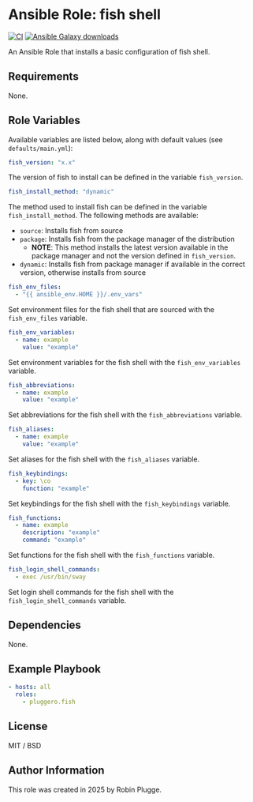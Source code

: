 # Ansible Role: fish shell

[![CI](https://github.com/pluggero/ansible-role-fish/actions/workflows/ci.yml/badge.svg)](https://github.com/pluggero/ansible-role-fish/actions/workflows/ci.yml) [![Ansible Galaxy downloads](https://img.shields.io/ansible/role/d/pluggero/fish?label=Galaxy%20downloads&logo=ansible&color=%23096598)](https://galaxy.ansible.com/ui/standalone/roles/pluggero/fish)

An Ansible Role that installs a basic configuration of fish shell.

## Requirements

None.

## Role Variables

Available variables are listed below, along with default values (see `defaults/main.yml`):

```yaml
fish_version: "x.x"
```

The version of fish to install can be defined in the variable `fish_version`.

```yaml
fish_install_method: "dynamic"
```

The method used to install fish can be defined in the variable `fish_install_method`.
The following methods are available:

- `source`: Installs fish from source
- `package`: Installs fish from the package manager of the distribution
  - **NOTE**: This method installs the latest version available in the package manager and not the version defined in `fish_version`.
- `dynamic`: Installs fish from package manager if available in the correct version, otherwise installs from source

```yaml
fish_env_files:
  - "{{ ansible_env.HOME }}/.env_vars"
```

Set environment files for the fish shell that are sourced with the `fish_env_files` variable.

```yaml
fish_env_variables:
  - name: example
    value: "example"
```

Set environment variables for the fish shell with the `fish_env_variables` variable.

```yaml
fish_abbreviations:
  - name: example
    value: "example"
```

Set abbreviations for the fish shell with the `fish_abbreviations` variable.

```yaml
fish_aliases:
  - name: example
    value: "example"
```

Set aliases for the fish shell with the `fish_aliases` variable.

```yaml
fish_keybindings:
  - key: \co
    function: "example"
```

Set keybindings for the fish shell with the `fish_keybindings` variable.

```yaml
fish_functions:
  - name: example
    description: "example"
    command: "example"
```

Set functions for the fish shell with the `fish_functions` variable.

```yaml
fish_login_shell_commands:
  - exec /usr/bin/sway
```

Set login shell commands for the fish shell with the `fish_login_shell_commands` variable.

## Dependencies

None.

## Example Playbook

```yaml
- hosts: all
  roles:
    - pluggero.fish
```

## License

MIT / BSD

## Author Information

This role was created in 2025 by Robin Plugge.

